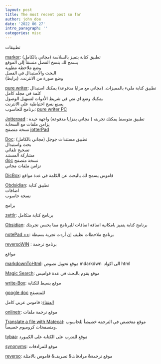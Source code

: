 ```yaml
---
layout: post
title: The most recent post so far
author: john_doe
date: '2022 06 27'
intro_paragraph: ''
categories: misc
---
```


 تطبيقات

[markor](https://play.google.com/store/apps/details?id=net.gsantner.markor):
تطبيق كتابة يتميز بالسلاسة (مجاني بالكامل)  
يسمح لك بنسخ الفصل منسقاً إلى الموقع  
وضع ملاحظة مطوية  
البحث والاستبدال في الفصل  
وضع صورة من الانترنت. (برابط)

[pure writer](https://play.google.com/store/apps/details?id=com.drakeet.purewriter):
تطبيق كتابة مليء بالمميزات. (مجاني مع مزايا مدفوعة) يمكنك استبدال كلمة
في مجلد كامل  
يمكنك وضع اي نص في شريط الأدوات لتسهيل الوصول  
يصنع نسخ احتياطية على الانترنت  
برنامج للحاسوب: [pure writer PC](https://writer.drakeet.com/desktop)

[Jotterpad](https://play.google.com/store/apps/details?id=com.jotterpad.x)
: تطبيق متوسط يمكنك تجربته ( مجاني بمزايا مدفوعة) واجهة جيدة  
يزامن ملفات مع السحابة  
نسخة متصفح
[jotterPad](https://jotterpad.app/app/editor/local/?getstarted=true&new=markdown)

[Doc](https://play.google.com/store/apps/details?id=com.google.android.apps.docs.editors.docs):
تطبيق مستندات جوجل (مجاني بالكامل)  
بحث واستبدال  
تصحيح تلقائي  
مشاركة المستند  
[doc](https://docs.google.com/) نسخة متصفح  
تزامن ملفات مجاني

[DicBox](https://play.google.com/store/apps/details?id=com.grandsons.dictboxar):
قاموس يسمح لك بالبحث عن الكلمة في عدة مواقع

[Obdsidian](https://play.google.com/store/apps/details?id=md.obsidian&hl=de&gl=US):
تطبيق كتابة  
اضافات  
نسخة حاسوب

 برامج

[zettlr](https://www.zettlr.com/): برنامج كتابة متكامل

[Obsidian](https://obsidian.md/): برنامج كتابة يتميز بامكانية اضافة
اضافات للبرنامج مما يحسن تجربتك

[notePad ++](https://notepad-plus-plus.org/): برنامج ملاحظات نظيف إن
أردت تجربة بسيطة

[reversoWIN](https://context.reverso.net/%D8%A7%D9%84%D8%AA%D8%B1%D8%AC%D9%85%D8%A9/windows-mac-app/)
: برنامج ترجمة

 مواقع

[markdownToHtml](https://markdowntohtml.com/#): موقع تحويل نصوص
mdarkdwn  الى اكواد html

[Magic Search](https://magicsearch.org/): موقع يقوم بالبحث في عدة قواميس

[write-Box](https://write-box.appspot.com/): موقع بسيط للكتابة

[google doc](https://docs.google.com/) للمتصفح

[العنقاء](https://alankaa.com/): قاموس عربي كامل

[onlinetr](https://www.onlinedoctranslator.com/en/): موقع ترجمة ملفات

[Translate a file with Matecat](https://www.matecat.com/): موقع متخصص في
الترجمة خصيصاً للحاسوب ومتصفحات كروميوم خصيصاً.

[tybaa](https://www.tybaa.com/): موقع للتدرب على الكتابة على الكيبورد

[synonyms](https://www.synonyms.com/asynonym/): موقع للمرادفات

[reverso](https://synonyms.reverso.net/%D9%85%D8%B1%D8%A7%D8%AF%D9%81%D8%A7%D8%AA/):
موقع ترجمة& مرادفات& تصريف& قاموس بالامثلة
